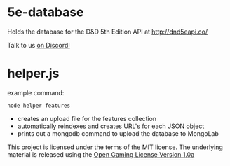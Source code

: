 # 5e-database

Holds the database for the D&D 5th Edition API at http://dnd5eapi.co/

Talk to us [on Discord!](https://discord.gg/TQuYTv7)

# helper.js

example command:

```
node helper features
```

* creates an upload file for the features collection
* automatically reindexes and creates URL's for each JSON object
* prints out a mongodb command to upload the database to MongoLab

This project is licensed under the terms of the MIT license. The underlying material
is released using the [Open Gaming License Version 1.0a](https://www.wizards.com/default.asp?x=d20/oglfaq/20040123f)
